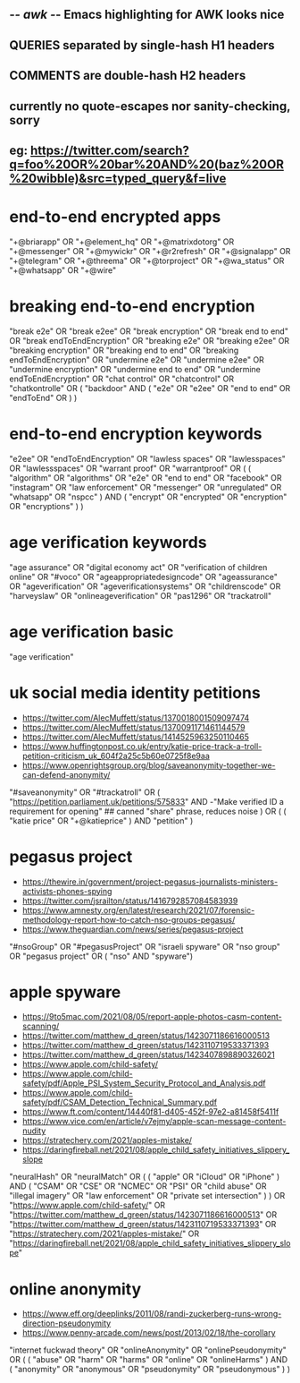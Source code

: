 ## -*- awk -*- Emacs highlighting for AWK looks nice

## QUERIES separated by single-hash H1 headers
## COMMENTS are double-hash H2 headers
## currently no quote-escapes nor sanity-checking, sorry
## eg: https://twitter.com/search?q=foo%20OR%20bar%20AND%20(baz%20OR%20wibble)&src=typed_query&f=live

# end-to-end encrypted apps

"+@briarapp" OR
"+@element_hq" OR
"+@matrixdotorg" OR
"+@messenger" OR
"+@mywickr" OR
"+@r2refresh" OR
"+@signalapp" OR
"+@telegram" OR
"+@threema" OR
"+@torproject" OR
"+@wa_status" OR
"+@whatsapp" OR
"+@wire"

# breaking end-to-end encryption

"break e2e" OR
"break e2ee" OR
"break encryption" OR
"break end to end" OR
"break endToEndEncryption" OR
"breaking e2e" OR
"breaking e2ee" OR
"breaking encryption" OR
"breaking end to end" OR
"breaking endToEndEncryption" OR
"undermine e2e" OR
"undermine e2ee" OR
"undermine encryption" OR
"undermine end to end" OR
"undermine endToEndEncryption" OR
"chat control" OR
"chatcontrol" OR
"chatkontrolle" OR
(
    "backdoor" AND
    (
        "e2e" OR
        "e2ee" OR
        "end to end" OR
        "endToEnd" OR
        )
    )

# end-to-end encryption keywords

"e2ee" OR
"endToEndEncryption" OR
"lawless spaces" OR
"lawlesspaces" OR
"lawlessspaces" OR
"warrant proof" OR
"warrantproof" OR
(
    (
        "algorithm" OR
        "algorithms" OR
        "e2e" OR
        "end to end" OR
        "facebook" OR
        "instagram" OR
        "law enforcement" OR
        "messenger" OR
        "unregulated" OR
        "whatsapp" OR
        "nspcc"
        ) AND
    (
        "encrypt" OR
        "encrypted" OR
        "encryption" OR
        "encryptions"
        )
    )

# age verification keywords

"age assurance" OR
"digital economy act" OR
"verification of children online" OR
"#voco" OR
"ageappropriatedesigncode" OR
"ageassurance" OR
"ageverification" OR
"ageverificationsystems" OR
"childrenscode" OR
"harveyslaw" OR
"onlineageverification" OR
"pas1296" OR
"trackatroll"

# age verification basic

"age verification"

# uk social media identity petitions

* https://twitter.com/AlecMuffett/status/1370018001509097474
* https://twitter.com/AlecMuffett/status/1370091171461144579
* https://twitter.com/AlecMuffett/status/1414525963250110465
* https://www.huffingtonpost.co.uk/entry/katie-price-track-a-troll-petition-criticism_uk_604f2a25c5b60e0725f8e9aa
* https://www.openrightsgroup.org/blog/saveanonymity-together-we-can-defend-anonymity/

"#saveanonymity" OR
"#trackatroll" OR
(
    "https://petition.parliament.uk/petitions/575833" AND
    -"Make verified ID a requirement for opening" ## canned "share" phrase, reduces noise
    ) OR
(
    (
        "katie price" OR
        "+@katieprice"
        ) AND
    "petition"
    )

# pegasus project

* https://thewire.in/government/project-pegasus-journalists-ministers-activists-phones-spying
* https://twitter.com/jsrailton/status/1416792857084583939
* https://www.amnesty.org/en/latest/research/2021/07/forensic-methodology-report-how-to-catch-nso-groups-pegasus/
* https://www.theguardian.com/news/series/pegasus-project

"#nsoGroup" OR
"#pegasusProject" OR
"israeli spyware" OR
"nso group" OR
"pegasus project" OR
( "nso" AND "spyware")

# apple spyware

* https://9to5mac.com/2021/08/05/report-apple-photos-casm-content-scanning/
* https://twitter.com/matthew_d_green/status/1423071186616000513
* https://twitter.com/matthew_d_green/status/1423110719533371393
* https://twitter.com/matthew_d_green/status/1423407898890326021
* https://www.apple.com/child-safety/
* https://www.apple.com/child-safety/pdf/Apple_PSI_System_Security_Protocol_and_Analysis.pdf
* https://www.apple.com/child-safety/pdf/CSAM_Detection_Technical_Summary.pdf
* https://www.ft.com/content/14440f81-d405-452f-97e2-a81458f5411f
* https://www.vice.com/en/article/v7ejmy/apple-scan-message-content-nudity
* https://stratechery.com/2021/apples-mistake/
* https://daringfireball.net/2021/08/apple_child_safety_initiatives_slippery_slope

"neuralHash" OR
"neuralMatch" OR
(
    (
	"apple" OR
	"iCloud" OR
	"iPhone"
	)
    AND
    (
	"CSAM" OR
	"CSE" OR
	"NCMEC" OR
	"PSI" OR
	"child abuse" OR
	"illegal imagery" OR
	"law enforcement" OR
	"private set intersection"
	)
    ) OR
"https://www.apple.com/child-safety/" OR
"https://twitter.com/matthew_d_green/status/1423071186616000513" OR
"https://twitter.com/matthew_d_green/status/1423110719533371393" OR
"https://stratechery.com/2021/apples-mistake/" OR
"https://daringfireball.net/2021/08/apple_child_safety_initiatives_slippery_slope"

# online anonymity

* https://www.eff.org/deeplinks/2011/08/randi-zuckerberg-runs-wrong-direction-pseudonymity
* https://www.penny-arcade.com/news/post/2013/02/18/the-corollary

"internet fuckwad theory" OR
"onlineAnonymity" OR
"onlinePseudonymity" OR
(
    (
	"abuse" OR
	"harm" OR
	"harms" OR
	"online" OR
	"onlineHarms"
	) AND
    (
	"anonymity" OR
	"anonymous" OR
	"pseudonymity" OR
	"pseudonymous"
	)
    )

